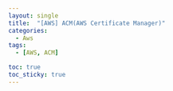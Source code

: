 ```yaml
---
layout: single
title:  "[AWS] ACM(AWS Certificate Manager)"
categories:
  - Aws
tags:
  - [AWS, ACM]

toc: true
toc_sticky: true
---
```



## 
